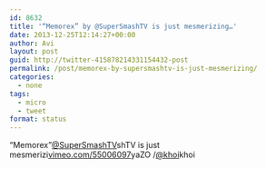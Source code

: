 ```yaml
---
id: 8632
title: '“Memorex” by @SuperSmashTV is just mesmerizing…'
date: 2013-12-25T12:14:27+00:00
author: Avi
layout: post
guid: http://twitter-415878214331154432-post
permalink: /post/memorex-by-supersmashtv-is-just-mesmerizing/
categories:
  - none
tags:
  - micro
  - tweet
format: status
---
```

“Memorex”[@SuperSmashTV](http://twitter.com/SuperSmashTV)shTV is just mesmerizi[vimeo.com/55006097](http://vimeo.com/55006097)yaZO /[@khoi](http://twitter.com/khoi)khoi